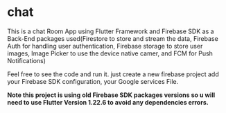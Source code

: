# chat
This is a chat Room App using Flutter Framework and Firebase SDK as a Back-End
packages used(Firestore to store and stream the data, Firebase Auth for handling user authentication, Firebase storage to store user images,
Image Picker to use the device native camer, and FCM for Push Notifications)

Feel free to see the code and run it. just create a new firebase project add your Firebase SDK configuration, your Google services File.

**Note this project is using old Firebase SDK packages versions so u will need to use Flutter Version 1.22.6 to avoid any dependencies errors.**

